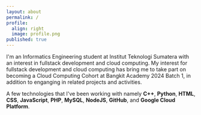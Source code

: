 ```yaml
---
layout: about
permalink: /
profile:
  align: right
  image: profile.png
published: true
---
```


I'm an Informatics Engineering student at Institut Teknologi Sumatera with an interest in fullstack development and cloud computing. My interest for fullstack development and cloud computing has bring me to take part on becoming a Cloud Computing Cohort at Bangkit Academy 2024 Batch 1, in addition to enganging in related projects and activities.

A few technologies that I've been working with namely **C++**, **Python**, **HTML**, **CSS**, **JavaScript**, **PHP**, **MySQL**, **NodeJS**, **GitHub**, and **Google Cloud Platform**.

